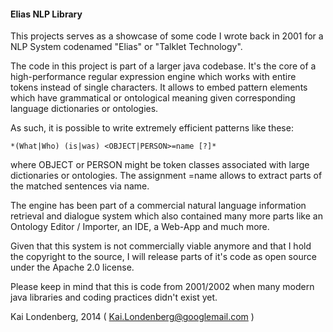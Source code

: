 #### Elias NLP Library

This projects serves as a showcase of some code I wrote back in 2001 for a NLP System codenamed "Elias" or "Talklet Technology".

The code in this project is part of a larger java codebase. It's the core of a high-performance regular expression engine which works with entire tokens instead
of single characters. It allows to embed pattern elements which have grammatical or ontological meaning given corresponding language dictionaries or ontologies.

As such, it is possible to write extremely efficient patterns like these:


    *(What|Who) (is|was) <OBJECT|PERSON>=name [?]*

where OBJECT or PERSON might be token classes associated with large dictionaries or ontologies. The assignment =name
allows to extract parts of the matched sentences via name.

The engine has been part of a commercial natural language information retrieval and dialogue system which also
contained many more parts like an Ontology Editor / Importer, an IDE, a Web-App and much more.

Given that this system is not commercially viable anymore and that I hold the copyright to the source, I will release parts of it's code as open source under the Apache 2.0 license.

Please keep in mind that this is code from 2001/2002 when many modern java libraries and coding practices didn't exist yet. 

Kai Londenberg, 2014 ( Kai.Londenberg@googlemail.com )

